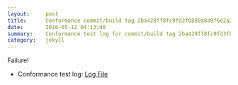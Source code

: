 ```yaml
---
layout:     post
title:      Conformance commit/build tag 2ba428ff8fc9fd3f0889a8a9f6e2a2e08a7d295a
date:       2016-05-12 04:13:40
summary:    Conformance test log for commit/build tag 2ba428ff8fc9fd3f0889a8a9f6e2a2e08a7d295a.
category:   jekyll
---
```


Failure!

- Conformance test log: [Log File](http://s3-us-west-2.amazonaws.com/kraken-e2e-logs/conformance/kraken_2ba428ff8fc9fd3f0889a8a9f6e2a2e08a7d295a.log)
